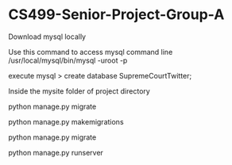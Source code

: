 # CS499-Senior-Project-Group-A

Download mysql locally

Use this command to access mysql command line
/usr/local/mysql/bin/mysql -uroot -p

execute 
mysql > create database SupremeCourtTwitter;

Inside the mysite folder of project directory

python manage.py migrate

python manage.py makemigrations

python manage.py migrate

python manage.py runserver
